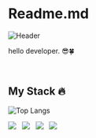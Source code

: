 # Readme.md

![Header](https://capsule-render.vercel.app/api?type=waving&height=150&text=Hello%20World&fontAlign=20&fontSize=50&&fontAlignY=40&color=gradient)

hello developer. 😎🍀 <br>

<br>

## **My Stack** 🔥

![Top Langs](https://github-readme-stats.vercel.app/api/top-langs/?username=SIMHANSOL&layout=compact&theme=darcula)

<img src="https://img.shields.io/badge/JavaScript-F7DF1E?style=flat-square&logo=JavaScript&logoColor=white"/> &nbsp;
<img src="https://img.shields.io/badge/TypeScript-3178C6?style=flat-square&logo=TypeScript&logoColor=white"/> &nbsp;
<img src="https://img.shields.io/badge/React-61DAFB?style=flat-square&logo=React&logoColor=white"/> &nbsp;
<img src="https://img.shields.io/badge/Next.js-000000?style=flat-square&logo=Next.js&logoColor=white"/> &nbsp;
